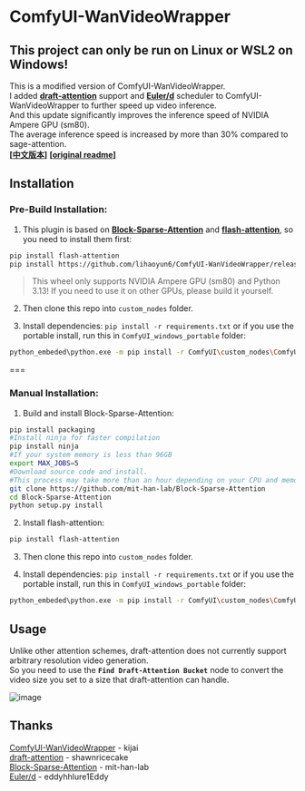 # ComfyUI-WanVideoWrapper
## This project can only be run on Linux or WSL2 on Windows!

This is a modified version of ComfyUI-WanVideoWrapper.  
 I
added **[draft-attention](https://github.com/shawnricecake/draft-attention)** support and **[Euler/d](https://github.com/eddyhhlure1Eddy/Euler-d)** scheduler to ComfyUI-WanVideoWrapper to further speed up video inference.  
And this update significantly improves the inference speed of NVIDIA Ampere GPU (sm80).  
The average inference speed is increased by more than 30% compared to sage-attention.  
**[[中文版本](./readme_zh.md)]** **[[original readme](./original_readme.md)]**  

## Installation

### Pre-Build Installation:
1) This plugin is based on **[Block-Sparse-Attention](https://github.com/mit-han-lab/Block-Sparse-Attention)** and **[flash-attention](https://github.com/Dao-AILab/flash-attention)**, so you need to install them first:  

```bash
pip install flash-attention
pip install https://github.com/lihaoyun6/ComfyUI-WanVideoWrapper/releases/download/v0.0.1/block_sparse_attn-0.0.1-nv-sm80-cp313-cp313-linux_x86_64.whl
```

> This wheel only supports NVIDIA Ampere GPU (sm80) and Python 3.13! If you need to use it on other GPUs, please build it yourself.  
> 

2) Then clone this repo into `custom_nodes` folder.  

3) Install dependencies: `pip install -r requirements.txt`
   or if you use the portable install, run this in `ComfyUI_windows_portable` folder:

```bash
python_embeded\python.exe -m pip install -r ComfyUI\custom_nodes\ComfyUI-WanVideoWrapper\requirements.txt
```

===

### Manual Installation:
1) Build and install Block-Sparse-Attention:

```bash
pip install packaging
#Install ninja for faster compilation
pip install ninja
#If your system memory is less than 96GB
export MAX_JOBS=5
#Download source code and install.
#This process may take more than an hour depending on your CPU and memory. Please be patient.
git clone https://github.com/mit-han-lab/Block-Sparse-Attention
cd Block-Sparse-Attention
python setup.py install
```
2) Install flash-attention:  

```bash
pip install flash-attention
```
3) Then clone this repo into `custom_nodes` folder.  

4) Install dependencies: `pip install -r requirements.txt`
   or if you use the portable install, run this in `ComfyUI_windows_portable` folder:

```bash
python_embeded\python.exe -m pip install -r ComfyUI\custom_nodes\ComfyUI-WanVideoWrapper\requirements.txt
```

## Usage
Unlike other attention schemes, draft-attention does not currently support arbitrary resolution video generation.  
So you need to use the **`Find Draft-Attention Bucket`** node to convert the video size you set to a size that draft-attention can handle.  

![image](https://github.com/user-attachments/assets/f9a75df1-4843-4b34-ac9b-24e5f6f5602d)

## Thanks
[ComfyUI-WanVideoWrapper](https://github.com/kijai/ComfyUI-WanVideoWrapper) - kijai  
[draft-attention](https://github.com/shawnricecake/draft-attention) - shawnricecake  
[Block-Sparse-Attention](https://github.com/mit-han-lab/Block-Sparse-Attention) - mit-han-lab  
[Euler/d](https://github.com/eddyhhlure1Eddy/Euler-d) - eddyhhlure1Eddy  
